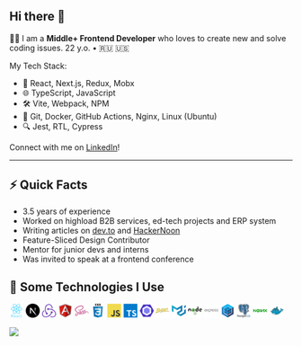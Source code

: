 ## Hi there 👋

👨‍💻 I am a **Middle+ Frontend Developer** who loves to create new and solve coding issues.
22 y.o.  •  :ru: :us:

My Tech Stack:
- 🚀 React, Next.js, Redux, Mobx
- 🌐 TypeScript, JavaScript
- 🛠️ Vite, Webpack, NPM
- 🚦 Git, Docker, GitHub Actions, Nginx, Linux (Ubuntu)
- 🔍 Jest, RTL, Cypress

Connect with me on [LinkedIn](https://www.linkedin.com/in/yan-levin/)!

---
## ⚡️ Quick Facts
<ul>
<li>3.5 years of experience</li>
<li>Worked on highload B2B services, ed-tech projects and ERP system</li>
<li>Writing articles on <a href="https://dev.to/m_midas">dev.to</a> and <a href="https://hackernoon.com/u/mmmidas">HackerNoon</a></li>
<li>Feature-Sliced Design Contributor</li>
<li>Mentor for junior devs and interns</li>
<li>Was invited to speak at a frontend conference</li>
</ul>

## 🚀 Some Technologies I Use

<p align="left">
<img src="https://raw.githubusercontent.com/devicons/devicon/master/icons/react/react-original-wordmark.svg" alt="react" width="25" height="25" />
<img src="https://raw.githubusercontent.com/devicons/devicon/master/icons/nextjs/nextjs-original.svg" alt="nextjs" width="25" height="25" />
<img src="https://raw.githubusercontent.com/devicons/devicon/master/icons/redux/redux-original.svg" alt="redux" width="25" height="25" />
<img src="https://raw.githubusercontent.com/devicons/devicon/master/icons/angularjs/angularjs-original.svg" alt="angular-js" width="25" height="25" />
<img src="https://raw.githubusercontent.com/devicons/devicon/master/icons/sass/sass-original.svg" alt="sass" width="25" height="25" />
<img src="https://raw.githubusercontent.com/devicons/devicon/master/icons/css3/css3-original-wordmark.svg" alt="css3" width="25" height="25" />
<img src="https://raw.githubusercontent.com/devicons/devicon/master/icons/javascript/javascript-original.svg" alt="javascript" width="25" height="25" />
<img src="https://raw.githubusercontent.com/devicons/devicon/master/icons/typescript/typescript-original.svg" alt="typescript" width="25" height="25" />
<img src="https://raw.githubusercontent.com/devicons/devicon/master/icons/eslint/eslint-original.svg" alt="eslint" width="25" height="25" />
<img src="https://raw.githubusercontent.com/devicons/devicon/master/icons/babel/babel-original.svg" alt="babel" width="25" height="25" />
<img src="https://raw.githubusercontent.com/devicons/devicon/master/icons/materialui/materialui-original.svg" alt="materialui" width="25" height="25" />
<img src="https://raw.githubusercontent.com/devicons/devicon/master/icons/nodejs/nodejs-original-wordmark.svg" alt="nodejs" width="25" height="25" />
<img src="https://raw.githubusercontent.com/devicons/devicon/master/icons/express/express-original-wordmark.svg" alt="express" width="25" height="25" />
<img src="https://raw.githubusercontent.com/devicons/devicon/master/icons/sequelize/sequelize-original.svg" alt="sass" width="25" height="25" />
<img src="https://raw.githubusercontent.com/devicons/devicon/master/icons/postgresql/postgresql-original-wordmark.svg" alt="mysql" width="25" height="25" />
<img src="https://raw.githubusercontent.com/devicons/devicon/master/icons/nginx/nginx-original.svg" alt="nginx" width="25" height="25" />
<img src="https://raw.githubusercontent.com/devicons/devicon/master/icons/docker/docker-original.svg" alt="Docker" width="25" height="25" />
</p>
<img src = "https://github-readme-streak-stats.herokuapp.com?user=midas-png&theme=dark&hide_border=true" width = 400>
